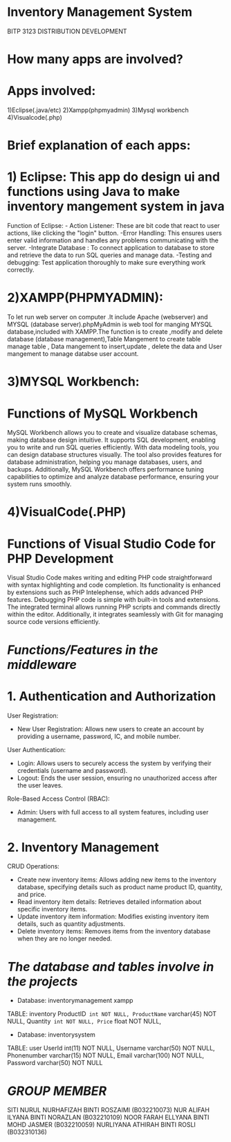 # Inventory Management System
BITP 3123 DISTRIBUTION DEVELOPMENT


# How many apps are involved?


# Apps involved: 
1)Eclipse(.java/etc) 2)Xampp(phpmyadmin) 3)Mysql workbench 4)Visualcode(.php)

# Brief explanation of each apps:

# 1) Eclipse: This app do design ui and functions  using Java  to make inventory mangement system in java

   Function of Eclipse: - Action Listener: These are bit code that                                                        react to user actions, like clicking the                                                        "login" button.
                         -Error Handling:  This ensures users enter                                                       valid information and handles any problems                                                      communicating with the server.
                         -Integrate Database : To connect application                                                     to database to store and retrieve the data                                                      to run SQL queries and manage data.
                         -Testing and debugging: Test application                                                         thoroughly to make sure everything  work                                                        correctly.
                                                  
                                                  
# 2)XAMPP(PHPMYADMIN): 
To let run web server on computer .It include Apache (webserver) and MYSQL (database server).phpMyAdmin  is web tool for manging MYSQL database,included with XAMPP.The function is to create ,modify and delete database (database management),Table Mangement to create table manage table , Data mangement to insert,update , delete the data and User mangement  to manage databse user account.

# 3)MYSQL Workbench:
# Functions of MySQL Workbench

MySQL Workbench allows you to create and visualize database schemas, making database design intuitive. It supports SQL development, enabling you to write and run SQL queries efficiently. With data modeling tools, you can design database structures visually. The tool also provides features for database administration, helping you manage databases, users, and backups. Additionally, MySQL Workbench offers performance tuning capabilities to optimize and analyze database performance, ensuring your system runs smoothly.



# 4)VisualCode(.PHP)
# Functions of Visual Studio Code for PHP Development

Visual Studio Code makes writing and editing PHP code straightforward with syntax highlighting and code completion. Its functionality is enhanced by extensions such as PHP Intelephense, which adds advanced PHP features. Debugging PHP code is simple with built-in tools and extensions. The integrated terminal allows running PHP scripts and commands directly within the editor. Additionally, it integrates seamlessly with Git for managing source code versions efficiently.




# *Functions/Features in the middleware*

# 1. Authentication and Authorization

User Registration:
- New User Registration: Allows new users to create an account by providing a username, password, IC, and mobile number.
  
User Authentication:
- Login: Allows users to securely access the system by verifying their credentials (username and password).
- Logout: Ends the user session, ensuring no unauthorized access after the user leaves.

Role-Based Access Control (RBAC):
- Admin: Users with full access to all system features, including user management.

  
# 2. Inventory Management
CRUD Operations:

- Create new inventory items: Allows adding new items to the inventory database, specifying details such as product name product ID, quantity, and price.
- Read inventory item details: Retrieves detailed information about specific inventory items.
- Update inventory item information: Modifies existing inventory item details, such as quantity adjustments.
- Delete inventory items: Removes items from the inventory database when they are no longer needed.


# *The database and tables involve in the projects*

- Database: inventorymanagement xampp

TABLE: inventory 
  ProductID` int NOT NULL,
  ProductName` varchar(45) NOT NULL,
  Quantity` int NOT NULL,
  Price` float NOT NULL,

- Database: inventorysystem

TABLE: user 
  UserId int(11) NOT NULL,
  Username varchar(50) NOT NULL,
  Phonenumber varchar(15) NOT NULL,
  Email varchar(100) NOT NULL,
  Password varchar(50) NOT NULL
  
# *GROUP MEMBER*

SITI NURUL NURHAFIZAH BINTI ROSZAIMI (B032210073)
NUR ALIFAH ILYANA BINTI NORAZLAN (B032210109) 
NOOR FARAH ELLYANA BINTI MOHD JASMER (B032210059)
NURLIYANA ATHIRAH BINTI ROSLI (B032310136)
